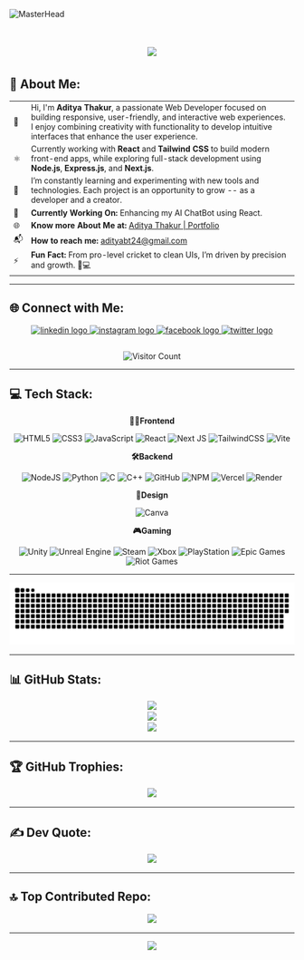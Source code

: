 ![MasterHead](https://i.redd.it/n8agw6z2smyb1.gif)
<h1 align="center">
  <img src="https://readme-typing-svg.herokuapp.com/?font=Righteous&size=35&center=true&vCenter=true&width=500&height=70&duration=5500&lines=Hi+There!+👋;+I'm+Aditya+Thakur!+😄" />
</h1>

## 💫 About Me: 

<table>
  <tr>
    <td>👋</td>
    <td>Hi, I'm <strong>Aditya Thakur</strong>, a passionate Web Developer focused on building responsive, user-friendly, and interactive web experiences. I&nbsp;enjoy combining creativity with functionality to develop intuitive interfaces that enhance the user experience.</td>
  </tr>
  <tr>
    <td>⚛️</td>
    <td>Currently working with <strong>React</strong> and <strong>Tailwind CSS</strong> to build modern front-end apps, while exploring full-stack development using <strong>Node.js</strong>, <strong>Express.js</strong>, and <strong>Next.js</strong>.</td>
  </tr>
  <tr>
    <td>🚀</td>
    <td>I’m constantly learning and experimenting with new tools and technologies. Each project is an opportunity to grow -- as a developer and a creator.</td>
  </tr>
  <tr>
    <td>🔧</td>
    <td><strong>Currently Working On:</strong> Enhancing my AI ChatBot using React.</td>
  </tr>
  <tr>
    <td>🌐</td>
    <td><strong>Know more About Me at:</strong> <a href="https://my-portfolio-git-main-adityabts-projects.vercel.app" target="_blank">Aditya Thakur | Portfolio</a></td>
  </tr>
  <tr>
    <td>📬</td>
    <td><strong>How to reach me:</strong> <a href="mailto:adityabt24@gmail.com">adityabt24@gmail.com</a></td>
  </tr>
  <tr>
    <td>⚡</td>
    <td><strong>Fun Fact:</strong> From pro-level cricket to clean UIs, I’m driven by precision and growth. 🏏💻</td>
  </tr>
</table>

---

## 🌐 Connect with Me:
<div align="center">
  <a href="https://www.linkedin.com/in/aditya-thakur-4086bb2a7/" target="_blank">
    <img src="https://raw.githubusercontent.com/maurodesouza/profile-readme-generator/master/src/assets/icons/social/linkedin/default.svg" width="52" height="40" alt="linkedin logo"  />
  </a>
  <a href="https://www.instagram.com/adxtya.thakxr/" target="_blank">
    <img src="https://raw.githubusercontent.com/maurodesouza/profile-readme-generator/master/src/assets/icons/social/instagram/default.svg" width="52" height="40" alt="instagram logo"  />
  </a>
  <a href="https://www.facebook.com/profile.php?id=100063610430752" target="_blank">
    <img src="https://raw.githubusercontent.com/maurodesouza/profile-readme-generator/master/src/assets/icons/social/facebook/default.svg" width="52" height="40" alt="facebook logo"  />
  </a>
  <a href="https://x.com/AdityaT1105" target="_blank">
    <img src="https://raw.githubusercontent.com/maurodesouza/profile-readme-generator/master/src/assets/icons/social/twitter/default.svg" width="52" height="40" alt="twitter logo"  />
  </a>
</div>

## 
<p align="center">
  <img src="https://profile-counter.glitch.me/Adityabt/count.svg" alt="Visitor Count" />
</p>


---

## 💻 Tech Stack:
<div align="center">

**🧑‍💻Frontend** 

![HTML5](https://img.shields.io/badge/html5-%23E34F26.svg?style=for-the-badge&logo=html5&logoColor=white) 
![CSS3](https://img.shields.io/badge/css3-%231572B6.svg?style=for-the-badge&logo=css3&logoColor=white) 
![JavaScript](https://img.shields.io/badge/javascript-%23323330.svg?style=for-the-badge&logo=javascript&logoColor=%23F7DF1E) 
![React](https://img.shields.io/badge/react-%2320232a.svg?style=for-the-badge&logo=react&logoColor=%2361DAFB) 
![Next JS](https://img.shields.io/badge/Next-black?style=for-the-badge&logo=next.js&logoColor=white) 
![TailwindCSS](https://img.shields.io/badge/tailwindcss-%2338B2AC.svg?style=for-the-badge&logo=tailwind-css&logoColor=white) 
![Vite](https://img.shields.io/badge/vite-%23646CFF.svg?style=for-the-badge&logo=vite&logoColor=white)

**🛠️Backend**  

![NodeJS](https://img.shields.io/badge/node.js-6DA55F?style=for-the-badge&logo=node.js&logoColor=white) 
![Python](https://img.shields.io/badge/python-3670A0?style=for-the-badge&logo=python&logoColor=ffdd54) 
![C](https://img.shields.io/badge/c-%2300599C.svg?style=for-the-badge&logo=c&logoColor=white) 
![C++](https://img.shields.io/badge/c++-%2300599C.svg?style=for-the-badge&logo=c%2B%2B&logoColor=white) 
![GitHub](https://img.shields.io/badge/github-%23121011.svg?style=for-the-badge&logo=github&logoColor=white) 
![NPM](https://img.shields.io/badge/NPM-%23CB3837.svg?style=for-the-badge&logo=npm&logoColor=white) 
![Vercel](https://img.shields.io/badge/vercel-%23000000.svg?style=for-the-badge&logo=vercel&logoColor=white) 
![Render](https://img.shields.io/badge/Render-%46E3B7.svg?style=for-the-badge&logo=render&logoColor=white) 

**🎨Design**  

![Canva](https://img.shields.io/badge/Canva-%2300C4CC.svg?style=for-the-badge&logo=Canva&logoColor=white)

**🎮Gaming**  

![Unity](https://img.shields.io/badge/unity-%23000000.svg?style=for-the-badge&logo=unity&logoColor=white) 
![Unreal Engine](https://img.shields.io/badge/unrealengine-%23313131.svg?style=for-the-badge&logo=unrealengine&logoColor=white) 
![Steam](https://img.shields.io/badge/steam-%23000000.svg?style=for-the-badge&logo=steam&logoColor=white) 
![Xbox](https://img.shields.io/badge/xbox-%23107C10.svg?style=for-the-badge&logo=xbox&logoColor=white) 
![PlayStation](https://img.shields.io/badge/PSN-%230070D1.svg?style=for-the-badge&logo=Playstation&logoColor=white) 
![Epic Games](https://img.shields.io/badge/epicgames-%23313131.svg?style=for-the-badge&logo=epicgames&logoColor=white) 
![Riot Games](https://img.shields.io/badge/riotgames-D32936.svg?style=for-the-badge&logo=riotgames&logoColor=white)

</div>

---

<picture align="center">
  <source media="(prefers-color-scheme: dark)" srcset="https://raw.githubusercontent.com/tobiasmeyhoefer/tobiasmeyhoefer/output/github-snake-dark.svg" />
  <source media="(prefers-color-scheme: light)" srcset="https://raw.githubusercontent.com/Adityabt/Adityabt/output/github-snake.svg" />
  <img alt="github-snake" src="https://raw.githubusercontent.com/Adityabt/Adityabt/output/github-snake.svg" />
</picture>

---

## 📊 GitHub Stats:
<div align="center">
  <img src="https://github-readme-stats.vercel.app/api?username=Adityabt&theme=aura&hide_border=false&include_all_commits=true&count_private=false" /><br/>
  <img src="https://nirzak-streak-stats.vercel.app/?user=Adityabt&theme=aura&hide_border=false" /><br/>
  <img src="https://github-readme-stats.vercel.app/api/top-langs/?username=Adityabt&theme=aura&hide_border=false&include_all_commits=true&count_private=false&layout=compact" />
</div>

---

## 🏆 GitHub Trophies:
<div align="center">
  <img src="https://github-profile-trophy.vercel.app/?username=Adityabt&theme=dark&no-frame=true&no-bg=false&margin-w=4" />
</div>

---

## ✍️ Dev Quote:
<div align="center">
  <img src="https://quotes-github-readme.vercel.app/api?type=horizontal&theme=dark" />
</div>

---

## 🔝 Top Contributed Repo:
<div align="center">
  <img src="https://github-contributor-stats.vercel.app/api?username=Adityabt&limit=5&theme=dark&combine_all_yearly_contributions=true" />
</div>

---

<div align="center">

[![](https://visitcount.itsvg.in/api?id=Adityabt&icon=0&color=0)](https://visitcount.itsvg.in)

</div>




